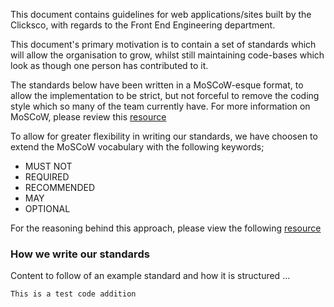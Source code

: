 This document contains guidelines for web applications/sites built by the Clicksco, with regards to the Front End Engineering department.

This document's primary motivation is to contain a set of standards which will allow the organisation to grow, whilst still maintaining code-bases which look as though one person has contributed to it.

The standards below have been written in a MoSCoW-esque format, to allow the implementation to be strict, but not forceful to remove the coding style which so many of the team currently have. For more information on MoSCoW, please review this [resource](http://en.wikipedia.org/wiki/MoSCoW_Method)

To allow for greater flexibility in writing our standards, we have choosen to extend the MoSCoW vocabulary with the following keywords;

- MUST NOT
- REQUIRED
- RECOMMENDED
- MAY
- OPTIONAL

For the reasoning behind this approach, please view the following [resource](http://www.ietf.org/rfc/rfc2119.txt)

### How we write our standards

Content to follow of an example standard and how it is structured ...

``This is a test code addition``